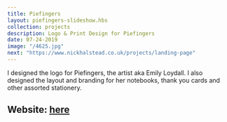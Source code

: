 ```yaml
---
title: Piefingers
layout: piefingers-slideshow.hbs
collection: projects
description: Logo & Print Design for Piefingers
date: 07-24-2019
image: "/4625.jpg" 
next: "https://www.nickhalstead.co.uk/projects/landing-page"
---
```

I designed the logo for Piefingers, the artist aka Emily Loydall. I also designed the layout and branding for her notebooks, thank you cards and other assorted stationery. 

## Website: [here](https://www.piefingers.net/)

